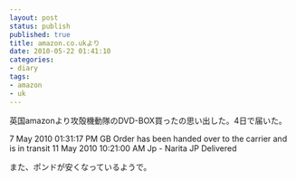 ```yaml
---
layout: post
status: publish
published: true
title: amazon.co.ukより
date: 2010-05-22 01:41:10
categories:
- diary
tags:
- amazon
- uk
---
```

英国amazonより攻殻機動隊のDVD-BOX買ったの思い出した。4日で届いた。

7 May 2010  	01:31:17 PM  	GB  	Order has been handed over to the carrier and is in transit
11 May 2010  	10:21:00 AM  	Jp - Narita JP  	Delivered

また、ポンドが安くなっているようで。
